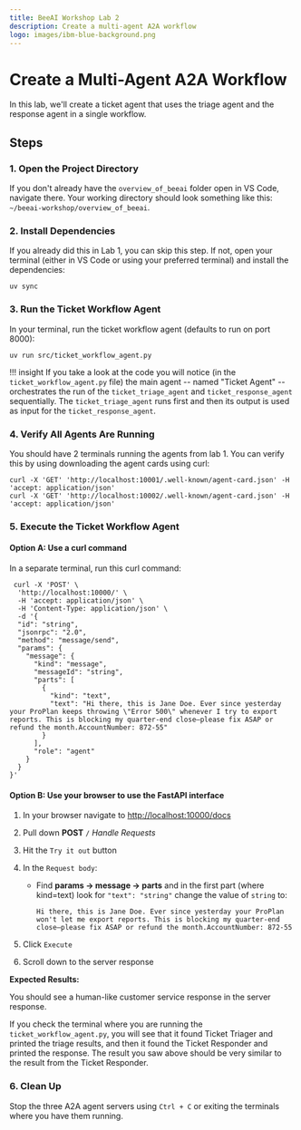 ```yaml
---
title: BeeAI Workshop Lab 2
description: Create a multi-agent A2A workflow
logo: images/ibm-blue-background.png
---
```


# Create a Multi-Agent A2A Workflow

In this lab, we'll create a ticket agent that uses the triage agent and the response agent in a single workflow.

## Steps

### 1. Open the Project Directory

If you don't already have the `overview_of_beeai` folder open in VS Code, navigate there. Your working directory should look something like this: `~/beeai-workshop/overview_of_beeai`.

### 2. Install Dependencies

If you already did this in Lab 1, you can skip this step. If not, open your terminal (either in VS Code or using your preferred terminal) and install the dependencies:

```shell
uv sync
```

### 3. Run the Ticket Workflow Agent

In your terminal, run the ticket workflow agent (defaults to run on port 8000):

```shell
uv run src/ticket_workflow_agent.py
```

!!! insight
    If you take a look at the code you will notice (in the `ticket_workflow_agent.py` file) the main agent -- named "Ticket Agent" -- orchestrates the run of the `ticket_triage_agent` and `ticket_response_agent` sequentially. The `ticket_triage_agent` runs first and then its output is used as input for the `ticket_response_agent`.

### 4. Verify All Agents Are Running

You should have 2 terminals running the agents from lab 1.  You can verify this by using downloading the agent cards using curl:

```shell
curl -X 'GET' 'http://localhost:10001/.well-known/agent-card.json' -H 'accept: application/json'
curl -X 'GET' 'http://localhost:10002/.well-known/agent-card.json' -H 'accept: application/json'
```

### 5. Execute the Ticket Workflow Agent

#### Option A: Use a curl command

In a separate terminal, run this curl command:

```shell
 curl -X 'POST' \
  'http://localhost:10000/' \
  -H 'accept: application/json' \
  -H 'Content-Type: application/json' \
  -d '{
  "id": "string",
  "jsonrpc": "2.0",
  "method": "message/send",
  "params": {
    "message": {
      "kind": "message",
      "messageId": "string",
      "parts": [
        {
          "kind": "text",
          "text": "Hi there, this is Jane Doe. Ever since yesterday your ProPlan keeps throwing \"Error 500\" whenever I try to export reports. This is blocking my quarter-end close—please fix ASAP or refund the month.AccountNumber: 872-55"
        }
      ],
      "role": "agent"
    }
  }
}'
```

#### Option B: Use your browser to use the FastAPI interface

1. In your browser navigate to [http://localhost:10000/docs](http://localhost:10000/docs)
2. Pull down **POST** `/` *Handle Requests*
3. Hit the `Try it out` button
4. In the `Request body`:

   - Find **params -> message -> parts** and in the first part (where kind=text) look for `"text": "string"` change the value of `string` to:

     ```text
     Hi there, this is Jane Doe. Ever since yesterday your ProPlan won't let me export reports. This is blocking my quarter-end close—please fix ASAP or refund the month.AccountNumber: 872-55
     ```

5. Click `Execute`
6. Scroll down to the server response

**Expected Results:**

You should see a human-like customer service response in the server response.

If you check the terminal where you are running the `ticket_workflow_agent.py`, you will see that it found Ticket Triager and printed the triage results, and then it found the Ticket Responder and printed the response. The result you saw above should be very similar to the result from the Ticket Responder.

### 6. Clean Up

Stop the three A2A agent servers using `Ctrl + C` or exiting the terminals where you have them running.
